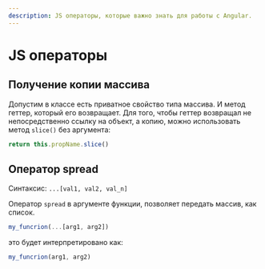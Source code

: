 ```yaml
---
description: JS операторы, которые важно знать для работы с Angular.
---
```


# JS операторы

## Получение копии массива

Допустим в классе есть приватное свойство типа массива. И метод геттер, который его возвращает. Для того, чтобы геттер возвращал не непосредственно ссылку на объект, а копию, можно использовать метод `slice()` без аргумента:

```typescript
return this.propName.slice()
```

## Оператор spread

Синтаксис: `...[val1, val2, val_n]`

Оператор `spread` в аргументе функции, позволяет передать массив, как список.

```typescript
my_funcrion(...[arg1, arg2])
```

это будет интерпретировано как:

```typescript
my_funcrion(arg1, arg2)
```

